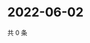 # 2022-06-02

共 0 条

<!-- BEGIN WEIBO -->
<!-- 最后更新时间 Thu Jun 02 2022 18:01:49 GMT+0800 (China Standard Time) -->

<!-- END WEIBO -->

